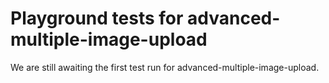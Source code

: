 # Playground tests for advanced-multiple-image-upload
We are still awaiting the first test run for advanced-multiple-image-upload.
